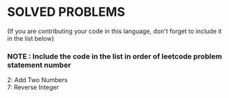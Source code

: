 # SOLVED PROBLEMS
(If you are contributing your code in this language, don't forget to include it in the list below)<br>
### NOTE : Include the code in the list in order of leetcode problem statement number

2: Add Two Numbers<br>
7: Reverse Integer<br>
